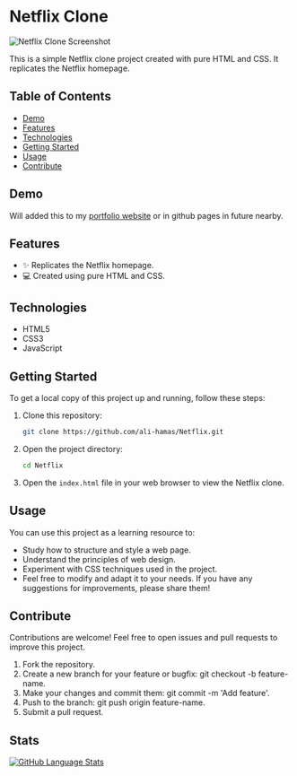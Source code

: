 # Netflix Clone

![Netflix Clone Screenshot](/Images/Netflix%_Homepage.png)

This is a simple Netflix clone project created with pure HTML and CSS. It replicates the Netflix homepage.

## Table of Contents

- [Demo](#demo)
- [Features](#features)
- [Technologies](#technologies)
- [Getting Started](#getting-started)
- [Usage](#usage)
- [Contribute](#contribute)

## Demo

Will added this to my [portfolio website](http://alihamas.com) or in github pages in future nearby.

## Features

- ✨ Replicates the Netflix homepage.
- 💻 Created using pure HTML and CSS.

## Technologies

- HTML5
- CSS3
- JavaScript

## Getting Started

To get a local copy of this project up and running, follow these steps:

1. Clone this repository:

   ```bash
   git clone https://github.com/ali-hamas/Netflix.git
   ```

2. Open the project directory:

   ```bash
   cd Netflix
   ```

3. Open the `index.html` file in your web browser to view the Netflix clone.

## Usage

You can use this project as a learning resource to:

- Study how to structure and style a web page.
- Understand the principles of web design.
- Experiment with CSS techniques used in the project.
- Feel free to modify and adapt it to your needs. If you have any suggestions for improvements, please share them!

## Contribute

Contributions are welcome! Feel free to open issues and pull requests to improve this project.

1. Fork the repository.
2. Create a new branch for your feature or bugfix: git checkout -b feature-name.
3. Make your changes and commit them: git commit -m 'Add feature'.
4. Push to the branch: git push origin feature-name.
5. Submit a pull request.

## Stats

[![GitHub Language Stats](https://github-readme-stats.vercel.app/api/top-langs/?username=ali-hamas&layout=compact)](https://github.com/ali-hamas/Netflix.git)
